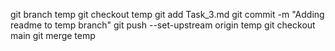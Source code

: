 git branch temp
git checkout temp
git add Task_3.md
git commit -m "Adding readme to temp branch"
git push --set-upstream origin temp
git checkout main
git merge temp
